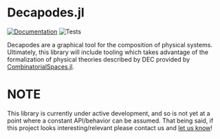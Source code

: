 # Decapodes.jl
[![Documentation](https://github.com/AlgebraicJulia/Decapodes.jl/workflows/Documentation/badge.svg)](https://algebraicjulia.github.io/Decapodes.jl/dev/)
![Tests](https://github.com/AlgebraicJulia/Decapodes.jl/workflows/Tests/badge.svg)

Decapodes are a graphical tool for the composition of physical systems.
Ultimately, this library will include tooling which takes advantage of the
formalization of physical theories described by DEC provided by
[CombinatorialSpaces.jl](https://algebraicjulia.github.io/CombinatorialSpaces.jl/dev/).

# NOTE
This library is currently under active development, and so is not yet at a
point where a constant API/behavior can be assumed. That being said, if this
project looks interesting/relevant please contact us and
[let us know](https://www.algebraicjulia.org/#contributing)!
